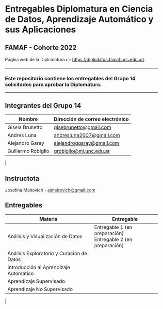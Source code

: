 # Entregables Diplomatura en Ciencia de Datos, Aprendizaje Automático y sus Aplicaciones

## FAMAF - Cohorte 2022

Página web de la Diplomatura :point_right: https://diplodatos.famaf.unc.edu.ar/

<hr style="border-color: yellow">

### Este repositorio contiene los **entregables del Grupo 14** solicitados para aprobar la Diplomatura.

<hr style="border-color: yellow">



## Integrantes del Grupo 14

|Nombre|Dirección de correo electrónico|
|------|-------------------------------|
|Gisela Brunetto|[gisebrunetto@gmail.com](gisebrunetto@gmail.com)|
|Andrés Luna|[andresluna2007@gmail.com](andresluna2007@gmail.com)|
|Alejandro Garay|[alejandroggaray@gmail.com](alejandroggaray@gmail.com)|
|Guillermo Robiglio|[grobiglio@mi.unc.edu.ar](grobiglio@mi.unc.edu.ar)|
|

## Instructota

Josefina Meirovich - [ajmeirovich@gmail.com](jmeirovich@gmail.com)

## Entregables

|Materia|Entregable|
|------|-------------------------------|
|Análisis y Visualización de Datos|Entregable 1 (en preparación)<br>Entregable 2 (en preparación)|
|Análisis Exploratorio y Curación de Datos||
|Introducción al Aprendizaje Automático||
|Aprendizaje Supervisado||
|Aprendizaje No Supervisado||
|
